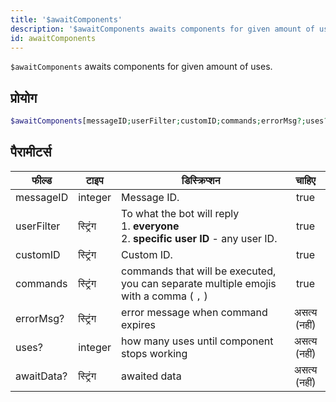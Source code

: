 ```yaml
---
title: '$awaitComponents'
description: '$awaitComponents awaits components for given amount of uses.'
id: awaitComponents
---
```


`$awaitComponents` awaits components for given amount of uses.

## प्रोयोग

```php
$awaitComponents[messageID;userFilter;customID;commands;errorMsg?;uses?;awaitData?]
```

## पैरामीटर्स

| फील्ड      | टाइप     | डिस्क्रिप्शन                                                                                                |    चाहिए     |
| ---------- | -------- | ----------------------------------------------------------------------------------------------------------- |:------------:|
| messageID  | integer  | Message ID.                                                                                                 |     true     |
| userFilter | स्ट्रिंग | To what the bot will reply <br /> 1. **everyone** <br /> 2. **specific user ID** - any user ID. |     true     |
| customID   | स्ट्रिंग | Custom ID.                                                                                                  |     true     |
| commands   | स्ट्रिंग | commands that will be executed, you can separate multiple emojis with a comma ( `,` )                       |     true     |
| errorMsg?  | स्ट्रिंग | error message when command expires                                                                          | असत्य (नहीं) |
| uses?      | integer  | how many uses until component stops working                                                                 | असत्य (नहीं) |
| awaitData? | स्ट्रिंग | awaited data                                                                                                | असत्य (नहीं) |